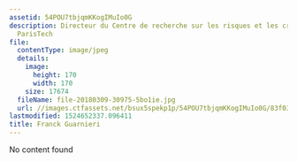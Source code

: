 ```yaml
---
assetid: 54POU7tbjqmKKogIMuIo0G
description: Directeur du Centre de recherche sur les risques et les crises, Mines
  ParisTech
file:
  contentType: image/jpeg
  details:
    image:
      height: 170
      width: 170
    size: 17674
  fileName: file-20180309-30975-5bo1ie.jpg
  url: //images.ctfassets.net/bsux5spekp1p/54POU7tbjqmKKogIMuIo0G/83f039b7603410ee065d2ef02c9b7856/file-20180309-30975-5bo1ie.jpg
lastmodified: 1524652337.096411
title: Franck Guarnieri
---
```

No content found